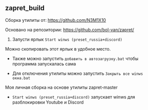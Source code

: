 ## zapret_build

Сборка утилиты от: https://github.com/N3M1X10

Основано на репозитории: https://github.com/bol-van/zapret/

1. Запусти ярлык `Start winws (preset_russia+discord)`

Можно скопировать этот ярлык в удобное место.

- Также можно запустить `добавить в автозагрузку.bat` чтобы программа запускалась сама

- Для отключения утилиты можно запустить `Закрыть все winws окна.bat`

Моя личная сборка на основе утилиты zapret-master


- `Start winws (preset_russia+discord)` запускает winws для разблокировки Youtube и Discord